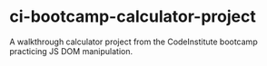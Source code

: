 # ci-bootcamp-calculator-project
A walkthrough calculator project from the CodeInstitute bootcamp practicing JS DOM manipulation.
